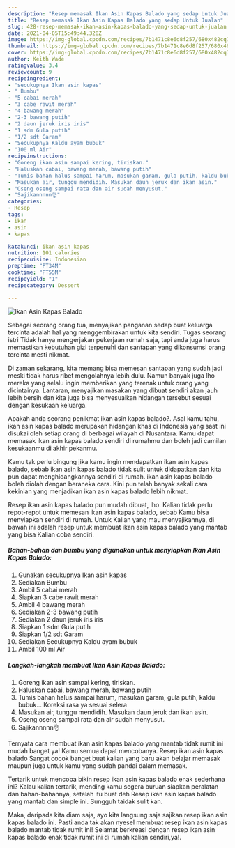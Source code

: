 ```yaml
---
description: "Resep memasak Ikan Asin Kapas Balado yang sedap Untuk Jualan"
title: "Resep memasak Ikan Asin Kapas Balado yang sedap Untuk Jualan"
slug: 428-resep-memasak-ikan-asin-kapas-balado-yang-sedap-untuk-jualan
date: 2021-04-05T15:49:44.328Z
image: https://img-global.cpcdn.com/recipes/7b1471c8e6d8f257/680x482cq70/ikan-asin-kapas-balado-foto-resep-utama.jpg
thumbnail: https://img-global.cpcdn.com/recipes/7b1471c8e6d8f257/680x482cq70/ikan-asin-kapas-balado-foto-resep-utama.jpg
cover: https://img-global.cpcdn.com/recipes/7b1471c8e6d8f257/680x482cq70/ikan-asin-kapas-balado-foto-resep-utama.jpg
author: Keith Wade
ratingvalue: 3.4
reviewcount: 9
recipeingredient:
- "secukupnya Ikan asin kapas"
- " Bumbu"
- "5 cabai merah"
- "3 cabe rawit merah"
- "4 bawang merah"
- "2-3 bawang putih"
- "2 daun jeruk iris iris"
- "1 sdm Gula putih"
- "1/2 sdt Garam"
- "Secukupnya Kaldu ayam bubuk"
- "100 ml Air"
recipeinstructions:
- "Goreng ikan asin sampai kering, tiriskan."
- "Haluskan cabai, bawang merah, bawang putih"
- "Tumis bahan halus sampai harum, masukan garam, gula putih, kaldu bubuk... Koreksi rasa ya sesuai selera"
- "Masukan air, tunggu mendidih. Masukan daun jeruk dan ikan asin."
- "Oseng oseng sampai rata dan air sudah menyusut."
- "Sajikannnnn👌"
categories:
- Resep
tags:
- ikan
- asin
- kapas

katakunci: ikan asin kapas 
nutrition: 101 calories
recipecuisine: Indonesian
preptime: "PT34M"
cooktime: "PT55M"
recipeyield: "1"
recipecategory: Dessert

---
```



![Ikan Asin Kapas Balado](https://img-global.cpcdn.com/recipes/7b1471c8e6d8f257/680x482cq70/ikan-asin-kapas-balado-foto-resep-utama.jpg)

Sebagai seorang orang tua, menyajikan panganan sedap buat keluarga tercinta adalah hal yang menggembirakan untuk kita sendiri. Tugas seorang istri Tidak hanya mengerjakan pekerjaan rumah saja, tapi anda juga harus memastikan kebutuhan gizi terpenuhi dan santapan yang dikonsumsi orang tercinta mesti nikmat.

Di zaman  sekarang, kita memang bisa memesan santapan yang sudah jadi meski tidak harus ribet mengolahnya lebih dulu. Namun banyak juga lho mereka yang selalu ingin memberikan yang terenak untuk orang yang dicintainya. Lantaran, menyajikan masakan yang dibuat sendiri akan jauh lebih bersih dan kita juga bisa menyesuaikan hidangan tersebut sesuai dengan kesukaan keluarga. 



Apakah anda seorang penikmat ikan asin kapas balado?. Asal kamu tahu, ikan asin kapas balado merupakan hidangan khas di Indonesia yang saat ini disukai oleh setiap orang di berbagai wilayah di Nusantara. Kamu dapat memasak ikan asin kapas balado sendiri di rumahmu dan boleh jadi camilan kesukaanmu di akhir pekanmu.

Kamu tak perlu bingung jika kamu ingin mendapatkan ikan asin kapas balado, sebab ikan asin kapas balado tidak sulit untuk didapatkan dan kita pun dapat menghidangkannya sendiri di rumah. ikan asin kapas balado boleh diolah dengan beraneka cara. Kini pun telah banyak sekali cara kekinian yang menjadikan ikan asin kapas balado lebih nikmat.

Resep ikan asin kapas balado pun mudah dibuat, lho. Kalian tidak perlu repot-repot untuk memesan ikan asin kapas balado, sebab Kamu bisa menyiapkan sendiri di rumah. Untuk Kalian yang mau menyajikannya, di bawah ini adalah resep untuk membuat ikan asin kapas balado yang mantab yang bisa Kalian coba sendiri.

<!--inarticleads1-->

##### Bahan-bahan dan bumbu yang digunakan untuk menyiapkan Ikan Asin Kapas Balado:

1. Gunakan secukupnya Ikan asin kapas
1. Sediakan  Bumbu
1. Ambil 5 cabai merah
1. Siapkan 3 cabe rawit merah
1. Ambil 4 bawang merah
1. Sediakan 2-3 bawang putih
1. Sediakan 2 daun jeruk iris iris
1. Siapkan 1 sdm Gula putih
1. Siapkan 1/2 sdt Garam
1. Sediakan Secukupnya Kaldu ayam bubuk
1. Ambil 100 ml Air




<!--inarticleads2-->

##### Langkah-langkah membuat Ikan Asin Kapas Balado:

1. Goreng ikan asin sampai kering, tiriskan.
1. Haluskan cabai, bawang merah, bawang putih
1. Tumis bahan halus sampai harum, masukan garam, gula putih, kaldu bubuk... Koreksi rasa ya sesuai selera
1. Masukan air, tunggu mendidih. Masukan daun jeruk dan ikan asin.
1. Oseng oseng sampai rata dan air sudah menyusut.
1. Sajikannnnn👌




Ternyata cara membuat ikan asin kapas balado yang mantab tidak rumit ini mudah banget ya! Kamu semua dapat mencobanya. Resep ikan asin kapas balado Sangat cocok banget buat kalian yang baru akan belajar memasak maupun juga untuk kamu yang sudah pandai dalam memasak.

Tertarik untuk mencoba bikin resep ikan asin kapas balado enak sederhana ini? Kalau kalian tertarik, mending kamu segera buruan siapkan peralatan dan bahan-bahannya, setelah itu buat deh Resep ikan asin kapas balado yang mantab dan simple ini. Sungguh taidak sulit kan. 

Maka, daripada kita diam saja, ayo kita langsung saja sajikan resep ikan asin kapas balado ini. Pasti anda tak akan nyesel membuat resep ikan asin kapas balado mantab tidak rumit ini! Selamat berkreasi dengan resep ikan asin kapas balado enak tidak rumit ini di rumah kalian sendiri,ya!.

